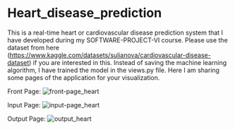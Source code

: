 # Heart_disease_prediction
This is a real-time heart or cardiovascular disease prediction system that I have developed during my SOFTWARE-PROJECT-VI course. Please use the dataset from here (https://www.kaggle.com/datasets/sulianova/cardiovascular-disease-dataset) if you are interested in this. Instead of saving the machine learning algorithm, I have trained the model in the views.py file. Here I am sharing some pages of the application for your visualization.

Front Page:
![front-page_heart](https://github.com/anandasd819/Heart_disease_prediction/assets/164042563/b1a4b647-b7ad-4d47-b7cd-e6a82a522ad9)

Input Page:
![input-page_heart](https://github.com/anandasd819/Heart_disease_prediction/assets/164042563/6a952ea4-b598-4d18-b04e-9c8edf19f291)

Output Page:
![output_heart](https://github.com/anandasd819/Heart_disease_prediction/assets/164042563/20b13eff-b769-4ebd-abb2-81f8516a4f0d)
